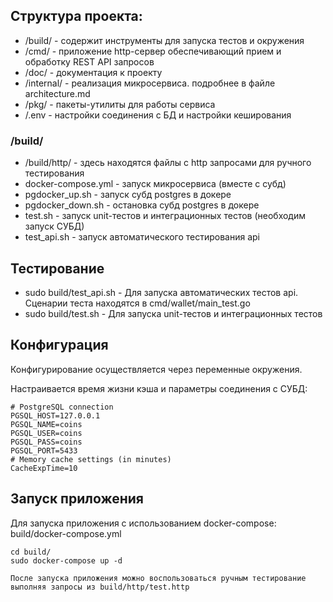 ## Структура проекта:

* /build/ - содержит инструменты для запуска тестов и окружения
* /cmd/ - приложение http-сервер обеспечивающий прием и обработку REST API запросов
* /doc/ - документация к проекту
* /internal/ - реализация микросервиса. подробнее в файле architecture.md
* /pkg/ - пакеты-утилиты для работы сервиса
* /.env - настройки соединения с БД и настройки кеширования

### /build/
* /build/http/ - здесь находятся файлы с http запросами для ручного тестирования
* docker-compose.yml - запуск микросервиса (вместе с субд)
* pgdocker_up.sh - запуск субд postgres в докере
* pgdocker_down.sh - остановка субд postgres в докере
* test.sh - запуск unit-тестов и интеграционных тестов (необходим запуск СУБД)
* test_api.sh - запуск автоматического тестирования api

## Тестирование
* sudo build/test_api.sh - Для запуска автоматических тестов api. Сценарии теста находятся в cmd/wallet/main_test.go  
* sudo build/test.sh - Для запуска unit-тестов и интеграционных тестов

## Конфигурация 
Конфигурирование осуществляется через переменные окружения.

Настраивается время жизни кэша и параметры соединения с СУБД:
```shell
# PostgreSQL connection
PGSQL_HOST=127.0.0.1
PGSQL_NAME=coins
PGSQL_USER=coins
PGSQL_PASS=coins
PGSQL_PORT=5433
# Memory cache settings (in minutes)
CacheExpTime=10
```

## Запуск приложения
Для запуска приложения с использованием docker-compose: build/docker-compose.yml
```shell
cd build/
sudo docker-compose up -d
```

`После запуска приложения можно воспользоваться ручным тестирование выполняя запросы из build/http/test.http`
